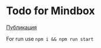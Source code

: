 # Todo for Mindbox
[Публикация](https://viperouss14.github.io/Todo-Mindbox/)

For run use `npm i && npm run start`
